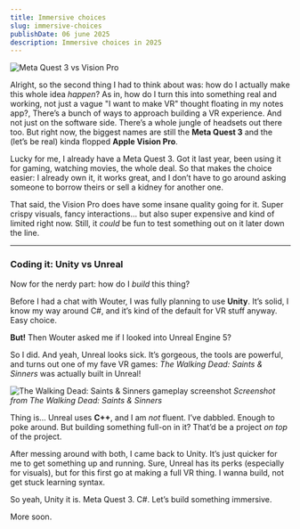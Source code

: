 ```yaml
---
title: Immersive choices  
slug: immersive-choices  
publishDate: 06 june 2025  
description: Immersive choices in 2025  
---
```


![Meta Quest 3 vs Vision Pro](https://photos5.appleinsider.com/gallery/58323-119298-Quest-3-and-Vision-Pro-xl.jpg)  

Alright, so the second thing I had to think about was: how do I actually make this whole idea *happen*? As in, how do I turn this into something real and working, not just a vague "I want to make VR" thought floating in my notes app?, 
There’s a bunch of ways to approach building a VR experience. And not just on the software side. There’s a whole jungle of headsets out there too. But right now, the biggest names are still the **Meta Quest 3** and the (let’s be real) kinda flopped **Apple Vision Pro**.

Lucky for me, I already have a Meta Quest 3. Got it last year, been using it for gaming, watching movies, the whole deal. So that makes the choice easier: I already own it, it works great, and I don’t have to go around asking someone to borrow theirs or sell a kidney for another one.

That said, the Vision Pro does have some insane quality going for it. Super crispy visuals, fancy interactions... but also super expensive and kind of limited right now. Still, it *could* be fun to test something out on it later down the line.

---

### Coding it: Unity vs Unreal

Now for the nerdy part: how do I *build* this thing?

Before I had a chat with Wouter, I was fully planning to use **Unity**. It’s solid, I know my way around C#, and it’s kind of the default for VR stuff anyway. Easy choice.

**But!** Then Wouter asked me if I looked into Unreal Engine 5?

So I did. And yeah, Unreal looks sick. It’s gorgeous, the tools are powerful, and turns out one of my fave VR games: *The Walking Dead: Saints & Sinners* was actually built in Unreal!

![The Walking Dead: Saints & Sinners gameplay screenshot](https://shared.fastly.steamstatic.com/store_item_assets/steam/apps/916840/ss_f732a512b30a1f583fce0525038304684618aa7e.1920x1080.jpg?t=1744761535)
*Screenshot from The Walking Dead: Saints & Sinners*

Thing is... Unreal uses **C++**, and I am *not* fluent. I’ve dabbled. Enough to poke around. But building something full-on in it? That’d be a project *on top* of the project.

After messing around with both, I came back to Unity. It’s just quicker for me to get something up and running. Sure, Unreal has its perks (especially for visuals), but for this first go at making a full VR thing. I wanna build, not get stuck learning syntax.

So yeah, Unity it is. Meta Quest 3. C#. Let’s build something immersive.

More soon.
